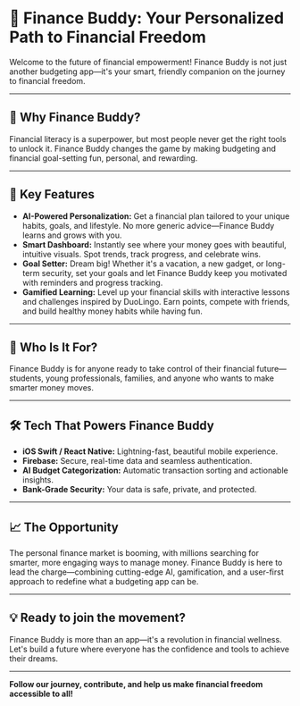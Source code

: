 
# 🚀 **Finance Buddy: Your Personalized Path to Financial Freedom**

Welcome to the future of financial empowerment! Finance Buddy is not just another budgeting app—it's your smart, friendly companion on the journey to financial freedom. 

---

## 🌟 Why Finance Buddy?
Financial literacy is a superpower, but most people never get the right tools to unlock it. Finance Buddy changes the game by making budgeting and financial goal-setting fun, personal, and rewarding. 

---

## 🔑 Key Features
- **AI-Powered Personalization:** Get a financial plan tailored to your unique habits, goals, and lifestyle. No more generic advice—Finance Buddy learns and grows with you.
- **Smart Dashboard:** Instantly see where your money goes with beautiful, intuitive visuals. Spot trends, track progress, and celebrate wins.
- **Goal Setter:** Dream big! Whether it's a vacation, a new gadget, or long-term security, set your goals and let Finance Buddy keep you motivated with reminders and progress tracking.
- **Gamified Learning:** Level up your financial skills with interactive lessons and challenges inspired by DuoLingo. Earn points, compete with friends, and build healthy money habits while having fun.

---

## 🎯 Who Is It For?
Finance Buddy is for anyone ready to take control of their financial future—students, young professionals, families, and anyone who wants to make smarter money moves. 

---

## 🛠️ Tech That Powers Finance Buddy
- **iOS Swift / React Native:** Lightning-fast, beautiful mobile experience.
- **Firebase:** Secure, real-time data and seamless authentication.
- **AI Budget Categorization:** Automatic transaction sorting and actionable insights.
- **Bank-Grade Security:** Your data is safe, private, and protected.

---

## 📈 The Opportunity
The personal finance market is booming, with millions searching for smarter, more engaging ways to manage money. Finance Buddy is here to lead the charge—combining cutting-edge AI, gamification, and a user-first approach to redefine what a budgeting app can be.

---

## 💡 Ready to join the movement?
Finance Buddy is more than an app—it's a revolution in financial wellness. Let's build a future where everyone has the confidence and tools to achieve their dreams.

---

**Follow our journey, contribute, and help us make financial freedom accessible to all!**
